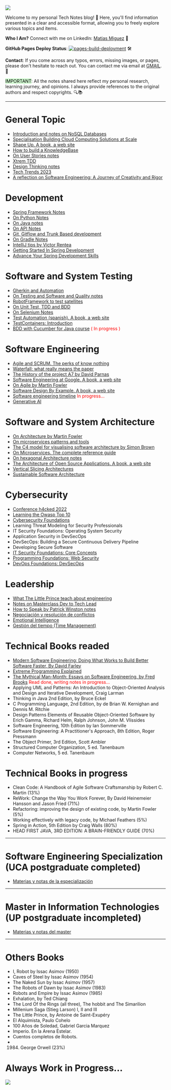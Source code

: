 ![](https://media.licdn.com/dms/image/D4D16AQFQoPD2dpVULQ/profile-displaybackgroundimage-shrink_350_1400/0/1717705315523?e=1723680000&v=beta&t=3B-PMw6h5RcVHJ2AT_pPyoBukJhCR7riZBafiv1Ae8w)

Welcome to my personal Tech Notes blog! 🚀 Here, you'll find information presented in a clear and accessible format, allowing you to freely explore various topics and items.

**Who I Am?** Connect with me on LinkedIn: [Matias Miguez](https://www.linkedin.com/in/matiasmiguez/) 🤝

**GitHub Pages Deploy Status**: [![pages-build-deployment](https://github.com/matiaspakua/tech.notes.io/actions/workflows/pages/pages-build-deployment/badge.svg?branch=main)](https://github.com/matiaspakua/tech.notes.io/actions/workflows/pages/pages-build-deployment) 🛠️

**Contact**: If you come across any typos, errors, missing images, or pages, please don't hesitate to reach out. You can contact me via email at [GMAIL](mailto:matiaspakua@gmail.com). 📧

<mark style="background: #BBFABBA6;">IMPORTANT</mark>: All the notes shared here reflect my personal research, learning journey, and opinions. I always provide references to the original authors and respect copyrights. 🔍📚

--- 

# General Topic

- [Introduction and notes on NoSQL Databases](/pages/general_topic/nosql_the_basis_of.md) 
- [Specialisation Building Cloud Computing Solutions at Scale](/pages/general_topic/specialization_building_cloud_computing_solutions_at_scale.md)
- [Shape Up. A book, a web site](https://basecamp.com/shapeup)
- [How to build a KnowledgeBase](/pages/general_topic/how_to_build_a_knowledge_base.md)
- [On User Stories notes](/pages/general_topic/on_user_stories_notes.md)
- [Xtrem TDD](https://xtrem-tdd.netlify.app/)
- [Design Thinking notes](/pages/general_topic/design_thinking_explained.md)
- [Tech Trends 2023](/pages/general_topic/tech_trends_2023.md)
- [A reflection on Software Engineering: A Journey of Creativity and Rigor](/pages/general_topic/reflection_on_software_engineering.md)

# Development

- [Spring Framework Notes](/pages/development/spring_framework_notes.md)
- [On Python Notes](/pages/development/on_python_notes.md)
- [On Java notes](/pages/development/on_java_notes.md)
- [On API Notes](/pages/development/on_rest_api_notes.md)
- [Git, Gitflow and Trunk Based development](/pages/development/git_and_gitflow_trunk_based_dev.md) 
- [On Gradle Notes](/pages/development/on_gradle_notes.md)
- [IntelliJ tips by Victor Rentea](/pages/development/intellij_tips.md)
- [Getting Started In Spring Development](/pages/development/getting_started_spring_development.md)
- [Advance Your Spring Development Skills](/pages/development/advance_your_spring_development_skills.md)

# Software and System Testing

- [Gherkin and Automation](/pages/testing/gherkin_and_automation.md)
- [On Testing and Software and Quality notes](/pages/testing/on_testing_and_software_quality_notes.md)
- [RobotFramework to test satellites](/pages/testing/robotframework_to_test_satellites.md)
- [On Unit Test, TDD and BDD](/pages/testing/on_unit_test_tdd_and_bdd.md)
- [On Selenium Notes](/pages/testing/on_selenium_notes.md)
- [Test Automation (spanish). A book, a web site](https://nicopaez.gitbook.io/test-automation/)
- [TestContainers: Introduction](/pages/testing/testcontainers.md)
- [BDD with Cucumber for Java course](/pages/testing/bdd_with_cucumber_java_notes.md) <span style="color:red"> ( In progress ) </span>

# Software Engineering

- [Agile and SCRUM. The perks of know nothing](/pages/software_engineering/agile_and_scrum.md)
- [Waterfall: what really means the paper](/pages/software_engineering/waterfall.md)
- [The History of the project A7 by David Parnas](/pages/software_engineering/the_history_of_the_project_A7_by_David_Parnas.md)
- [Software Engineering at Google. A book, a web site](https://abseil.io/resources/swe-book)
- [On Agile by Martin Fowler](https://martinfowler.com/agile.html)
- [Software Design By Example. A book, a web site](https://third-bit.com/sdxjs/)
- [Software engineering timeline](/pages/software_engineering/software_engineering_timeline.md) <span style="color:red"> In progress... </span>
- [Generative AI](/pages/software_engineering/generative_ai.md)

# Software and System Architecture

- [On Architecture by Martin Fowler](https://martinfowler.com/architecture/)
- [On microservices patterns and tools](/pages/sw_and_system_architecture/on_microservices_patterns_and_tools.md)
- [The C4 model for visualising software architecture by Simon Brown](https://c4model.com/)
- [On Microservices. The complete reference guide](https://microservices.io/)
- [On hexagonal Architecture notes](/pages/sw_and_system_architecture/on_hexagonal_architecture_notes.md)
- [The Architecture of Open Source Applications. A book, a web site](http://aosabook.org/en/index.html)
- [Vertical Slicing Architectures](/pages/sw_and_system_architecture/vertical_slicing_architectures.md)
- [Sustainable Software Architecture](/pages/sw_and_system_architecture/sustainable_software_architecture.md)

# Cybersecurity

* [Conference h4cked 2022](/pages/cybersecurity/cybersecurity_h4ck3d.md)
* [Learning the Owasp Top 10](/pages/cybersecurity/learning_owasp_top_10.md)
* [Cybersecurity Foundations](/pages/cybersecurity/cybersecurity_foundations.md)
* Learning Threat Modeling for Security Professionals
* IT Security Foundations: Operating System Security
* Application Security in DevSecOps
* DevSecOps: Building a Secure Continuous Delivery Pipeline
* Developing Secure Software
* [IT Security Foundations: Core Concepts](/pages/cybersecurity/it_security_foundations_core_concepts.md)
* [Programming Foundations: Web Security](/pages/cybersecurity/programming_foundations_web_security.md)
* [DevOps Foundations: DevSecOps](/pages/cybersecurity/dev_sec_ops_foundations.md)

# Leadership

 - [What The Little Prince teach about engineering](/pages/leadership/what_the_little_prince_teach_about_engineering.md) 
 - [Notes on Masterclass Dev to Tech Lead](/pages/leadership/dev_to_tech_lead.md)
 - [How to Speak by Patrick Winston notes](/pages/leadership/how_to_speak_by_patrick_winston.md)
 - [Negociación y resolución de conflictos](/pages/leadership/resolucion_de_conflictos.md)
 - [Emotional Intelligence](/pages/leadership/emotional_intelligence.md)
 - [Gestión del tiempo (Time Management)](/pages/leadership/time_management.md)

# Technical Books readed

 * [Modern Software Engineering: Doing What Works to Build Better Software Faster, By David Farley](/pages/books/modern_software_engineering.md)
 * [Extreme Programming Explained](/pages/books/book_extreme_programming_explained.md)
 * [The Mythical Man-Month: Essays on Software Engineering, by Fred Brooks](/pages/books/the_mythical_man_month.md)  <span style="color:red"> Read done, writing notes in progress... </span>
 * Applying UML and Patterns: An Introduction to Object-Oriented Analysis and Design and Iterative Development, Craig Larman
 * Thinking in Java 2nd Edition, by Bruce Eckel
 * C Programming Language, 2nd Edition, by de Brian W. Kernighan and Dennis M. Ritchie
 * Design Patterns Elements of Reusable Object-Oriented Software by Erich Gamma, Richard Helm, Ralph Johnson, John M. Vlissides
 * Software Engineering, 10th Edition by Ian Sommerville
 * Software Engineering: A Practitioner's Approach, 8th Edition, Roger Pressmann
 * The Object Primer, 3rd Edition, Scott Ambler 
 * Structured Computer Organization, 5 ed. Tanenbaum
 * Computer Networks, 5 ed. Tanenbaum

# Technical Books in progress
 
 -	Clean Code: A Handbook of Agile Software Craftsmanship by Robert C. Martin (13%)
 - ReWork: Change the Way You Work Forever, By David Heinemeier Hansson and Jason Fried (71%)
 - Refactoring: improving the design of existing code, by Martin Fowler (5%)
 - Working effectively with legacy code, by Michael Feathers (5%)
 - Spring in Action, 5th Edition by Craig Walls (80%)
 - HEAD FIRST JAVA, 3RD EDITION: A BRAIN-FRIENDLY GUIDE (70%)

---

# Software Engineering Specialization (UCA postgraduate completed)

 - [Materias y notas de la especialización](/pages/sw_eng_specialization/landing.md)


---

# Master in Information Technologies (UP postgraduate incompleted)


 - [Materias y notas del master](/pages/master_information_tech/landing.md)


---

# Others Books

 * I, Robot by Issac Asimov (1950)  
 * Caves of Steel  by Issac Asimov (1954)  
 * The Naked Sun  by Issac Asimov (1957)  
 * The Robots of Dawn  by Issac Asimov (1983)  
 * Robots and Empire  by Issac Asimov  (1985)
 * Exhalation, by Ted Chiang
 * The Lord Of the Rings (all three), The hobbit and The Simarilion
 * Millenium Saga (Stieg Larson) I, II and III
 * The Little Prince, by Antoine de Saint-Exupéry
 * El Alquimista, Paulo Cohelo
 * 100 Años de Soledad, Gabriel Garcia Marquez
 * Imperio. En la Arena Estelar.
 * Cuentos completos de Robots.
 * 1984. George Orwell (23%)


# Always Work in Progress...

![](images/tech_and_bread.jpeg)
